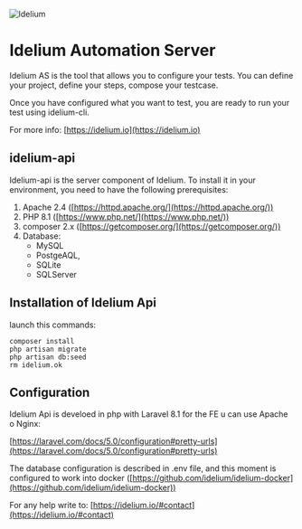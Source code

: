 ![Idelium](https://idelium.io/assets/images/idelium.png)

# Idelium Automation Server

Idelium AS is the tool that allows you to configure your tests. You can define your project, define your steps, compose your testcase.

Once you have configured what you want to test, you are ready to run your test using idelium-cli.

For more info: [https://idelium.io](https://idelium.io)

## idelium-api

Idelium-api is the server component of Idelium. To install it in your environment, you need to have the following prerequisites:

1. Apache 2.4 ([https://httpd.apache.org/](https://httpd.apache.org/))
2. PHP 8.1 ([https://www.php.net/](https://www.php.net/))
3. composer 2.x ([https://getcomposer.org/](https://getcomposer.org/))
4. Database: 
	*  	MySQL
	*   PostgeAQL,
	*   SQLite
	*   SQLServer 

## Installation of Idelium Api

launch this commands:

    composer install
    php artisan migrate
    php artisan db:seed
    rm idelium.ok

## Configuration

Idelium Api is develoed in php with Laravel 8.1 for the FE u can use Apache o Nginx:

[https://laravel.com/docs/5.0/configuration#pretty-urls](https://laravel.com/docs/5.0/configuration#pretty-urls)

The database configuration is described in .env file, and this moment is configured to work into docker ([https://github.com/idelium/idelium-docker](https://github.com/idelium/idelium-docker))


For any help write to: [https://idelium.io/#contact](https://idelium.io/#contact)